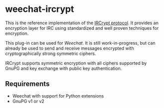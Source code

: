 weechat-ircrypt
===============

This is the reference implementation of the [IRCrypt
protocol](https://github.com/IRCrypt/documentation). It provides an encryption
layer for IRC using standardized and well proven techniques for encryption.

This plug-in can be used for *Weechat*. It is still work-in-progress, but can
already be used to send and receive messages encrypted with cryptographically
strong symmetric ciphers.

IRCrypt supports symmetric encryption with all ciphers supported by
GnuPG and key exchange with public key authentication.

Requirements
------------

 - Weechat with support for Python extensions
 - GnuPG v1 or v2
